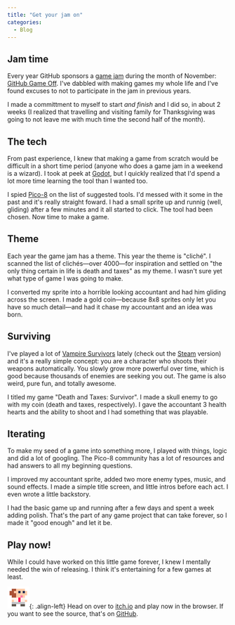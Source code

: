 ```yaml
---
title: "Get your jam on"
categories:
  - Blog
---
```


## Jam time

Every year GitHub sponsors a [game jam](https://en.wikipedia.org/wiki/Game_jam) during the month of November: [GitHub Game Off](https://github.blog/2022-11-01-game-off-2022-theme-announcement/). I've dabbled with making games my whole life and I've found excuses to not to participate in the jam in previous years.

I made a committment to myself to start _and finish_ and I did so, in about 2 weeks (I realized that travelling and visiting family for Thanksgiving was going to not leave me with much time the second half of the month).

## The tech

From past experience, I knew that making a game from scratch would be difficult in a short time period (anyone who does a game jam in a weekend is a wizard). I took at peek at [Godot](https://godotengine.org/), but I quickly realized that I'd spend a lot more time learning the tool than I wanted too.

I spied [Pico-8](https://www.lexaloffle.com/pico-8.php) on the list of suggested tools. I'd messed with it some in the past and it's really straight foward. I had a small sprite up and runnig (well, gliding) after a few minutes and it all started to click. The tool had been chosen. Now time to make a game.

## Theme

Each year the game jam has a theme. This year the theme is "cliché". I scanned the list of clichés—over 4000—for inspiration and settled on "the only thing certain in life is death and taxes" as my theme. I wasn't sure yet what type of game I was going to make.

I converted my sprite into a horrible looking accountant and had him gliding across the screen. I made a gold coin—because 8x8 sprites only let you have so much detail—and had it chase my accountant and an idea was born.


## Surviving

I've played a lot of [Vampire Survivors](https://poncle.itch.io/vampire-survivors) lately (check out the [Steam](https://store.steampowered.com/app/1794680/Vampire_Survivors/) version) and it's a really simple concept: you are a character who shoots their weapons automatically. You slowly grow more powerful over time, which is good because thousands of enemies are seeking you out. The game is also weird, pure fun, and totally awesome.

I titled my game "Death and Taxes: Survivor". I made a skull enemy to go with my coin (death and taxes, respectively). I gave the accountant 3 health hearts and the ability to shoot and I had something that was playable.

## Iterating

To make my seed of a game into something more, I played with things, logic and did a lot of googling. The Pico-8 community has a lot of resources and had answers to all my beginning questions.

I improved my accountant sprite, added two more enemy types, music, and sound effects. I made a simple title screen, and little intros before each act. I even wrote a little backstory.

I had the basic game up and running after a few days and spent a week adding polish. That's the part of any game project that can take forever, so I made it "good enough" and let it be.

## Play now!

While I could have worked on this little game forever, I knew I mentally needed the win of releasing. I think it's entertaining for a few games at least.

![Tax Accountant](/assets/images/get-your-jam-on/taxgrunt.png){: .align-left} Head on over to [itch.io](https://fammy.itch.io/death-and-taxes-survivors) and play now in the browser. If you want to see the source, that's on [GitHub](https://github.com/Fammy/death-and-taxes).